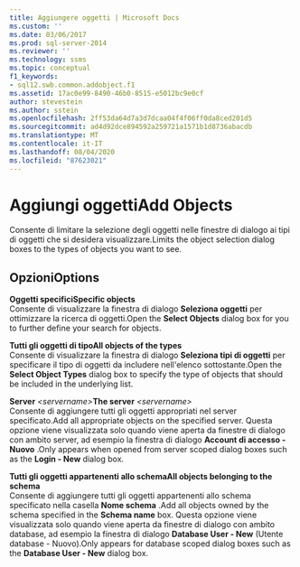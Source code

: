 ```yaml
---
title: Aggiungere oggetti | Microsoft Docs
ms.custom: ''
ms.date: 03/06/2017
ms.prod: sql-server-2014
ms.reviewer: ''
ms.technology: ssms
ms.topic: conceptual
f1_keywords:
- sql12.swb.common.addobject.f1
ms.assetid: 17ac0e99-8490-46b0-8515-e5012bc9e0cf
author: stevestein
ms.author: sstein
ms.openlocfilehash: 2ff53da64d7a3d7dcaa04f4f06ff0da8ced201d5
ms.sourcegitcommit: ad4d92dce894592a259721a1571b1d8736abacdb
ms.translationtype: MT
ms.contentlocale: it-IT
ms.lasthandoff: 08/04/2020
ms.locfileid: "87623021"
---
```

# <a name="add-objects"></a><span data-ttu-id="d8f32-102">Aggiungi oggetti</span><span class="sxs-lookup"><span data-stu-id="d8f32-102">Add Objects</span></span>
  <span data-ttu-id="d8f32-103">Consente di limitare la selezione degli oggetti nelle finestre di dialogo ai tipi di oggetti che si desidera visualizzare.</span><span class="sxs-lookup"><span data-stu-id="d8f32-103">Limits the object selection dialog boxes to the types of objects you want to see.</span></span>  
  
## <a name="options"></a><span data-ttu-id="d8f32-104">Opzioni</span><span class="sxs-lookup"><span data-stu-id="d8f32-104">Options</span></span>  
 <span data-ttu-id="d8f32-105">**Oggetti specifici**</span><span class="sxs-lookup"><span data-stu-id="d8f32-105">**Specific objects**</span></span>  
 <span data-ttu-id="d8f32-106">Consente di visualizzare la finestra di dialogo **Seleziona oggetti** per ottimizzare la ricerca di oggetti.</span><span class="sxs-lookup"><span data-stu-id="d8f32-106">Open the **Select Objects** dialog box for you to further define your search for objects.</span></span>  
  
 <span data-ttu-id="d8f32-107">**Tutti gli oggetti di tipo**</span><span class="sxs-lookup"><span data-stu-id="d8f32-107">**All objects of the types**</span></span>  
 <span data-ttu-id="d8f32-108">Consente di visualizzare la finestra di dialogo **Seleziona tipi di oggetti** per specificare il tipo di oggetti da includere nell'elenco sottostante.</span><span class="sxs-lookup"><span data-stu-id="d8f32-108">Open the **Select Object Types** dialog box to specify the type of objects that should be included in the underlying list.</span></span>  
  
 <span data-ttu-id="d8f32-109">**Server**  _\<servername>_</span><span class="sxs-lookup"><span data-stu-id="d8f32-109">**The server**  _\<servername>_</span></span>  
 <span data-ttu-id="d8f32-110">Consente di aggiungere tutti gli oggetti appropriati nel server specificato.</span><span class="sxs-lookup"><span data-stu-id="d8f32-110">Add all appropriate objects on the specified server.</span></span> <span data-ttu-id="d8f32-111">Questa opzione viene visualizzata solo quando viene aperta da finestre di dialogo con ambito server, ad esempio la finestra di dialogo **Account di accesso - Nuovo** .</span><span class="sxs-lookup"><span data-stu-id="d8f32-111">Only appears when opened from server scoped dialog boxes such as the **Login - New** dialog box.</span></span>  
  
 <span data-ttu-id="d8f32-112">**Tutti gli oggetti appartenenti allo schema**</span><span class="sxs-lookup"><span data-stu-id="d8f32-112">**All objects belonging to the schema**</span></span>  
 <span data-ttu-id="d8f32-113">Consente di aggiungere tutti gli oggetti appartenenti allo schema specificato nella casella **Nome schema** .</span><span class="sxs-lookup"><span data-stu-id="d8f32-113">Add all objects owned by the schema specified in the **Schema name** box.</span></span> <span data-ttu-id="d8f32-114">Questa opzione viene visualizzata solo quando viene aperta da finestre di dialogo con ambito database, ad esempio la finestra di dialogo **Database User - New** (Utente database - Nuovo).</span><span class="sxs-lookup"><span data-stu-id="d8f32-114">Only appears for database scoped dialog boxes such as the **Database User - New** dialog box.</span></span>  
  
  
